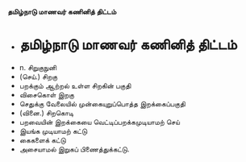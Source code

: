 **தமிழ்நாடு மாணவர் கணினித் திட்டம்**
- # தமிழ்நாடு மாணவர் கணினித் திட்டம்
- n. சிறுகுநுனி
- (செய்.) சிறகு
- பறக்கும் ஆற்றல் உள்ள சிறகின் பகுதி
- விசைகொள் இறகு
- செதுக்கு வேலையில் முன்கையுறுப்பொத்த இறக்கைப்பகுதி
- (வினை.) சிறகொடி
- பறவையின் இறக்கையை வெட்டிப்பறக்கமுடியாமற் செய்
- இயங்க முடியாமற் கட்டு
- கைகளைக் கட்டு
- அசையாமல் இறுகப் பிணைத்துக்கட்டு.

